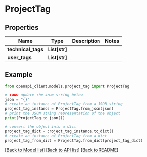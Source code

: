 # ProjectTag


## Properties

Name | Type | Description | Notes
------------ | ------------- | ------------- | -------------
**technical_tags** | **List[str]** |  | 
**user_tags** | **List[str]** |  | 

## Example

```python
from openapi_client.models.project_tag import ProjectTag

# TODO update the JSON string below
json = "{}"
# create an instance of ProjectTag from a JSON string
project_tag_instance = ProjectTag.from_json(json)
# print the JSON string representation of the object
print(ProjectTag.to_json())

# convert the object into a dict
project_tag_dict = project_tag_instance.to_dict()
# create an instance of ProjectTag from a dict
project_tag_from_dict = ProjectTag.from_dict(project_tag_dict)
```
[[Back to Model list]](../README.md#documentation-for-models) [[Back to API list]](../README.md#documentation-for-api-endpoints) [[Back to README]](../README.md)



